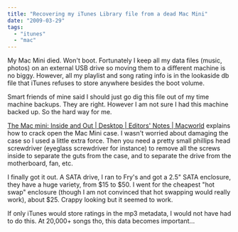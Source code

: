 ```yaml
---
title: "Recovering my iTunes Library file from a dead Mac Mini"
date: "2009-03-29"
tags: 
  - "itunes"
  - "mac"
---
```


My Mac Mini died. Won't boot. Fortunately I keep all my data files (music, photos) on an external USB drive so moving them to a different machine is no biggy. However, all my playlist and song rating info is in the lookaside db file that iTunes refuses to store anywhere besides the boot volume.

Smart friends of mine said I should just go dig this file out of my time machine backups. They are right. However I am not sure I had this machine backed up. So the hard way for me.

[The Mac mini: Inside and Out | Desktop | Editors' Notes | Macworld](http://www.macworld.com/article/42237/2005/01/macminiinside.html) explains how to crack open the Mac Mini case. I wasn't worried about damaging the case so I used a little extra force. Then you need a pretty small phillips head screwdriver (eyeglass screwdriver for instance) to remove all the screws inside to separate the guts from the case, and to separate the drive from the motherboard, fan, etc.

I finally got it out. A SATA drive, I ran to Fry's and got a 2.5" SATA enclosure, they have a huge variety, from $15 to $50. I went for the cheapest "hot swap" enclosure (though I am not convinced that hot swapping would really work), about $25. Crappy looking but it seemed to work.

If only iTunes would store ratings in the mp3 metadata, I would not have had to do this. At 20,000+ songs tho, this data becomes important...
